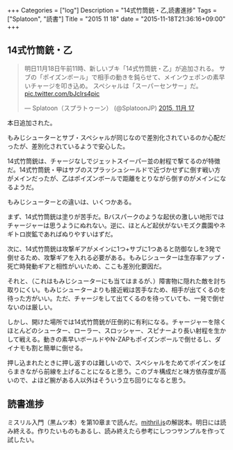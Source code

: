 +++
Categories = ["log"]
Description = "14式竹筒銃・乙,読書進捗"
Tags = ["Splatoon", "読書"]
Title = "2015 11 18"
date = "2015-11-18T21:36:16+09:00"
+++

## 14式竹筒銃・乙
<blockquote class="twitter-tweet" lang="ja"><p lang="ja" dir="ltr">明日11月18日午前11時、新しいブキ「14式竹筒銃・乙」が追加される。&#10;サブの「ポイズンボール」で相手の動きを鈍らせて、メインウェポンの素早いチャージを叩き込め。&#10;スペシャルは「スーパーセンサー」だ。 <a href="https://t.co/bJclrs4pic">pic.twitter.com/bJclrs4pic</a></p>&mdash; Splatoon（スプラトゥーン） (@SplatoonJP) <a href="https://twitter.com/SplatoonJP/status/666533980993286144">2015, 11月 17</a></blockquote>
<script async src="//platform.twitter.com/widgets.js" charset="utf-8"></script>

本日追加された。

もみじシューターとサブ・スペシャルが同じなので差別化されているのか心配だったが、差別化されているようで安心した。

14式竹筒銃は、チャージなしでジェットスイーパー並の射程で撃てるのが特徴だ。14式竹筒銃・甲はサブのスプラッシュシールドで近づかせずに倒す戦い方がメインだったが、乙はポイズンボールで距離をとりながら倒すのがメインになるようだ。

もみじシューターとの違いは、いくつかある。

まず、14式竹筒銃は塗りが苦手だ。Bバスパークのような起伏の激しい地形ではチャージャーは思うようにぬれない。逆に、ほとんど起伏がないモズク農園やネギトロ炭鉱であればぬりやすいはずだ。

次に、14式竹筒銃は攻撃ギアがメインに1つ+サブに1つあると防御なしを3発で倒せるため、攻撃ギアを入れる必要がある。もみじシューターは生存率アップ・死亡時発動ギアと相性がいいため、ここも差別化要因だ。

それと、（これはもみじシューターにも当てはまるが、）障害物に隠れた敵を討ち取りにくい。もみじシューターよりも接近戦は苦手なため、相手が出てくるのを待った方がいい。ただ、チャージをして出てくるのを待っていても、一発で倒せないのは厳しい。

しかし、開けた場所では14式竹筒銃が圧倒的に有利になる。チャージャーを除くほとんどのシューター、ローラー、スロッシャー、スピナーより長い射程を生かして戦える。動きの素早いボールドやN-ZAPもポイズンボールで倒せるし、ダイナモも割と簡単に倒せる。

押し込まれたときに押し返すのは難しいので、スペシャルをためてポイズンをばらまきながら前線を上げることになると思う。このブキ構成だと味方依存度が高いので、よほど腕がある人以外はそういう立ち回りになると思う。

## 読書進捗
ミスリル入門（黒ムツ本）を第10章まで読んだ。[mithril.js](http://mithril.js.org/)の解説本。明日には読み終える。作りたいものもあるし、読み終えたら参考にしつつサンプルを作って試したい。
